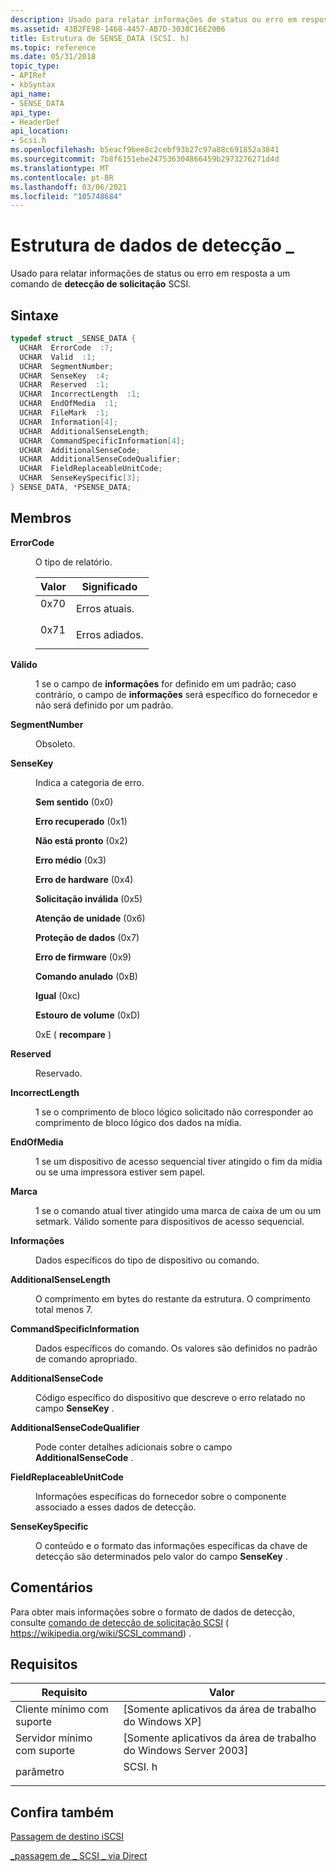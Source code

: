 ```yaml
---
description: Usado para relatar informações de status ou erro em resposta a um comando de detecção de solicitação SCSI.
ms.assetid: 43B2FE98-1468-4457-AB7D-3038C16E20B6
title: Estrutura de SENSE_DATA (SCSI. h)
ms.topic: reference
ms.date: 05/31/2018
topic_type:
- APIRef
- kbSyntax
api_name:
- SENSE_DATA
api_type:
- HeaderDef
api_location:
- Scsi.h
ms.openlocfilehash: b5eacf9bee8c2cebf93b27c97a88c691852a3841
ms.sourcegitcommit: 7b8f6151ebe247536304866459b2973276271d4d
ms.translationtype: MT
ms.contentlocale: pt-BR
ms.lasthandoff: 03/06/2021
ms.locfileid: "105748684"
---
```

# <a name="sense_data-structure"></a>Estrutura de dados de detecção \_

Usado para relatar informações de status ou erro em resposta a um comando de **detecção de solicitação** SCSI.

## <a name="syntax"></a>Sintaxe


```C++
typedef struct _SENSE_DATA {
  UCHAR  ErrorCode  :7;
  UCHAR  Valid  :1;
  UCHAR  SegmentNumber;
  UCHAR  SenseKey  :4;
  UCHAR  Reserved  :1;
  UCHAR  IncorrectLength  :1;
  UCHAR  EndOfMedia  :1;
  UCHAR  FileMark  :1;
  UCHAR  Information[4];
  UCHAR  AdditionalSenseLength;
  UCHAR  CommandSpecificInformation[4];
  UCHAR  AdditionalSenseCode;
  UCHAR  AdditionalSenseCodeQualifier;
  UCHAR  FieldReplaceableUnitCode;
  UCHAR  SenseKeySpecific[3];
} SENSE_DATA, *PSENSE_DATA;
```



## <a name="members"></a>Membros

<dl> <dt>

**ErrorCode**
</dt> <dd>

O tipo de relatório.



| Valor                                                                           | Significado                     |
|---------------------------------------------------------------------------------|-----------------------------|
| <dl> <dt>0x70</dt> </dl> | Erros atuais.<br/>  |
| <dl> <dt>0x71</dt> </dl> | Erros adiados.<br/> |



 

</dd> <dt>

**Válido**
</dt> <dd>

1 se o campo de **informações** for definido em um padrão; caso contrário, o campo de **informações** será específico do fornecedor e não será definido por um padrão.

</dd> <dt>

**SegmentNumber**
</dt> <dd>

Obsoleto.

</dd> <dt>

**SenseKey**
</dt> <dd>

Indica a categoria de erro.

<dl> <dt>

<span id="No_Sense"></span><span id="no_sense"></span><span id="NO_SENSE"></span>**Sem sentido** (0x0)
</dt> <dt>

<span id="Recovered_Error"></span><span id="recovered_error"></span><span id="RECOVERED_ERROR"></span>**Erro recuperado** (0x1)
</dt> <dt>

<span id="Not_Ready"></span><span id="not_ready"></span><span id="NOT_READY"></span>**Não está pronto** (0x2)
</dt> <dt>

<span id="Medium_Error"></span><span id="medium_error"></span><span id="MEDIUM_ERROR"></span>**Erro médio** (0x3)
</dt> <dt>

<span id="Hardware_Error"></span><span id="hardware_error"></span><span id="HARDWARE_ERROR"></span>**Erro de hardware** (0x4)
</dt> <dt>

<span id="Illegal_Request"></span><span id="illegal_request"></span><span id="ILLEGAL_REQUEST"></span>**Solicitação inválida** (0x5)
</dt> <dt>

<span id="Unit_Attention"></span><span id="unit_attention"></span><span id="UNIT_ATTENTION"></span>**Atenção de unidade** (0x6)
</dt> <dt>

<span id="Data_Protect"></span><span id="data_protect"></span><span id="DATA_PROTECT"></span>**Proteção de dados** (0x7)
</dt> <dt>

<span id="Firmware_Error"></span><span id="firmware_error"></span><span id="FIRMWARE_ERROR"></span>**Erro de firmware** (0x9)
</dt> <dt>

<span id="Aborted_Command"></span><span id="aborted_command"></span><span id="ABORTED_COMMAND"></span>**Comando anulado** (0xB)
</dt> <dt>

<span id="Equal"></span><span id="equal"></span><span id="EQUAL"></span>**Igual** (0xc)
</dt> <dt>

<span id="Volume_Overflow"></span><span id="volume_overflow"></span><span id="VOLUME_OVERFLOW"></span>**Estouro de volume** (0xD)
</dt> <dt>

<span id="Miscompare"></span><span id="miscompare"></span><span id="MISCOMPARE"></span>0xE ( **recompare** )
</dt> </dl> </dd> <dt>

**Reserved**
</dt> <dd>

Reservado.

</dd> <dt>

**IncorrectLength**
</dt> <dd>

1 se o comprimento de bloco lógico solicitado não corresponder ao comprimento de bloco lógico dos dados na mídia.

</dd> <dt>

**EndOfMedia**
</dt> <dd>

1 se um dispositivo de acesso sequencial tiver atingido o fim da mídia ou se uma impressora estiver sem papel.

</dd> <dt>

**Marca**
</dt> <dd>

1 se o comando atual tiver atingido uma marca de caixa de um ou um setmark. Válido somente para dispositivos de acesso sequencial.

</dd> <dt>

**Informações**
</dt> <dd>

Dados específicos do tipo de dispositivo ou comando.

</dd> <dt>

**AdditionalSenseLength**
</dt> <dd>

O comprimento em bytes do restante da estrutura. O comprimento total menos 7.

</dd> <dt>

**CommandSpecificInformation**
</dt> <dd>

Dados específicos do comando. Os valores são definidos no padrão de comando apropriado.

</dd> <dt>

**AdditionalSenseCode**
</dt> <dd>

Código específico do dispositivo que descreve o erro relatado no campo **SenseKey** .

</dd> <dt>

**AdditionalSenseCodeQualifier**
</dt> <dd>

Pode conter detalhes adicionais sobre o campo **AdditionalSenseCode** .

</dd> <dt>

**FieldReplaceableUnitCode**
</dt> <dd>

Informações específicas do fornecedor sobre o componente associado a esses dados de detecção.

</dd> <dt>

**SenseKeySpecific**
</dt> <dd>

O conteúdo e o formato das informações específicas da chave de detecção são determinados pelo valor do campo **SenseKey** .

</dd> </dl>

## <a name="remarks"></a>Comentários

Para obter mais informações sobre o formato de dados de detecção, consulte [comando de detecção de solicitação SCSI](https://wikipedia.org/wiki/SCSI_command) ( https://wikipedia.org/wiki/SCSI_command) .

## <a name="requirements"></a>Requisitos



| Requisito | Valor |
|-------------------------------------|-----------------------------------------------------------------------------------|
| Cliente mínimo com suporte<br/> | \[Somente aplicativos da área de trabalho do Windows XP\]<br/>                                       |
| Servidor mínimo com suporte<br/> | \[Somente aplicativos da área de trabalho do Windows Server 2003\]<br/>                              |
| parâmetro<br/>                   | <dl> <dt>SCSI. h</dt> </dl> |



## <a name="see-also"></a>Confira também

<dl> <dt>

[Passagem de destino iSCSI](/powershell/module/iscsi)
</dt> <dt>

[\_passagem de \_ SCSI \_ via Direct](/windows-hardware/drivers/ddi/ntddscsi/ni-ntddscsi-ioctl_scsi_pass_through_direct)
</dt> </dl>

 

 




